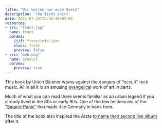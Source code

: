 ```yaml
---
title: "Wir wollen nur eure Seele"
description: 'The first shirt'
date: 2021-07-25T20:45:46+02:00
resources:
- src: "front.jpg"
  name: front
  params:
    iiif: front/info.json
    class: front
    preview: false
- src: "web.png"
  name: product
  params:
    preview: true
---
```

This book by Ulrich Bäumer warns against the dangers of "occult" rock music. All in all it is an amusing [evangelical](https://en.wikipedia.org/wiki/Evangelicalism) work of art in parts.

Much of what you can read there seems familiar as an urban legend if you already lived in the 80s or early 90s. One of the few testimonies of the ["Satanic Panic"](https://en.wikipedia.org/wiki/Satanic_panic) that made it to Germany in book form.

The title of the book also inspired the Ärzte [to name their second live album](https://en.wikipedia.org/wiki/Wir_wollen_nur_deine_Seele) after it.
